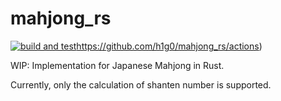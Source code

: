 # mahjong_rs

[![build and test](https://github.com/h1g0/mahjong_rs/workflows/build_and_test.yml/badge.svg)](https://github.com/h1g0/mahjong_rs/actions)https://github.com/h1g0/mahjong_rs/actions)

WIP: Implementation for Japanese Mahjong in Rust.

Currently, only the calculation of shanten number is supported.
